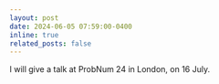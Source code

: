 ```yaml
---
layout: post
date: 2024-06-05 07:59:00-0400
inline: true
related_posts: false
---
```


I will give a talk at ProbNum 24 in London, on 16 July. 